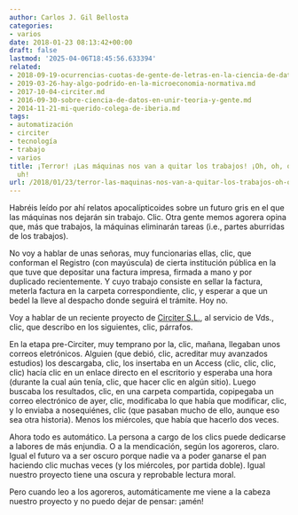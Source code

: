 ```yaml
---
author: Carlos J. Gil Bellosta
categories:
- varios
date: 2018-01-23 08:13:42+00:00
draft: false
lastmod: '2025-04-06T18:45:56.633394'
related:
- 2018-09-19-ocurrencias-cuotas-de-gente-de-letras-en-la-ciencia-de-datos.md
- 2019-03-26-hay-algo-podrido-en-la-microeconomia-normativa.md
- 2017-10-04-circiter.md
- 2016-09-30-sobre-ciencia-de-datos-en-unir-teoria-y-gente.md
- 2014-11-21-mi-querido-colega-de-iberia.md
tags:
- automatización
- circiter
- tecnología
- trabajo
- varios
title: ¡Terror! ¡Las máquinas nos van a quitar los trabajos! ¡Oh, oh, oh! ¡Uh, uh,
  uh!
url: /2018/01/23/terror-las-maquinas-nos-van-a-quitar-los-trabajos-oh-oh-oh-uh-uh-uh/
---
```


Habréis leído por ahí relatos apocalípticoides sobre un futuro gris en el que las máquinas nos dejarán sin trabajo. Clic. Otra gente memos agorera opina que, más que trabajos, la máquinas eliminarán tareas (i.e., partes aburridas de los trabajos).

No voy a hablar de unas señoras, muy funcionarias ellas, clic, que conforman el Registro (con mayúscula) de cierta institución pública en la que tuve que depositar una factura impresa, firmada a mano y por duplicado recientemente. Y cuyo trabajo consiste en sellar la factura, meterla factura en la carpeta correspondiente, clic, y esperar a que un bedel la lleve al despacho donde seguirá el trámite. Hoy no.

Voy a hablar de un reciente proyecto de [Circiter S.L.](http://circiter.es/), al servicio de Vds., clic, que describo en los siguientes, clic, párrafos.

En la etapa pre-Circiter, muy temprano por la, clic, mañana, llegaban unos correos eletrónicos. Alguien (que debió, clic, acreditar muy avanzados estudios) los descargaba, clic, los insertaba en un Access (clic, clic, clic, clic) hacía clic en un enlace directo en el escritorio y esperaba una hora (durante la cual aún tenía, clic, que hacer clic en algún sitio). Luego buscaba los resultados, clic, en una carpeta compartida, copipegaba un correo electrónico de ayer, clic, modificaba lo que había que modificar, clic, y lo enviaba a nosequiénes, clic (que pasaban mucho de ello, aunque eso sea otra historia). Menos los miércoles, que había que hacerlo dos veces.

Ahora todo es automático. La persona a cargo de los clics puede dedicarse a labores de más enjundia. O a la mendicación, según los agoreros, claro. Igual el futuro va a ser oscuro porque nadie va a poder ganarse el pan haciendo clic muchas veces (y los miércoles, por partida doble). Igual nuestro proyecto tiene una oscura y reprobable lectura moral.

Pero cuando leo a los agoreros, automáticamente me viene a la cabeza nuestro proyecto y no puedo dejar de pensar: ¡amén!